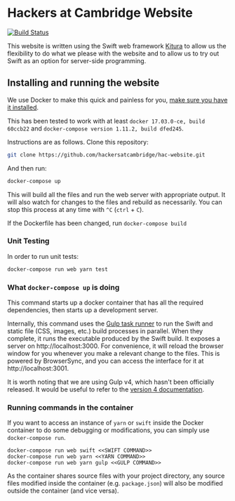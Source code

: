 # Hackers at Cambridge Website
[![Build Status](https://travis-ci.org/hackersatcambridge/hac-website.svg?branch=master)](https://travis-ci.org/hackersatcambridge/hac-website)

This website is written using the Swift web framework [Kitura](https://github.com/IBM-Swift/Kitura) to allow us the flexibility to do what we please with the website and to allow us to try out Swift as an option for server-side programming.

## Installing and running the website

We use Docker to make this quick and painless for you, [make sure you have it installed](https://docs.docker.com/engine/installation/).

This has been tested to work with at least `docker 17.03.0-ce, build 60ccb22` and `docker-compose version 1.11.2, build dfed245`.

Instructions are as follows. Clone this repository:

```bash
git clone https://github.com/hackersatcambridge/hac-website.git
```

And then run:

```bash
docker-compose up
```

This will build all the files and run the web server with appropriate output. It will also watch for changes to the files and rebuild as necessarily. You can stop this process at any time with `^C` (`ctrl` + `C`).

If the Dockerfile has been changed, run `docker-compose build`

### Unit Testing

In order to run unit tests:

```bash
docker-compose run web yarn test
```

### What `docker-compose up` is doing

This command starts up a docker container that has all the required dependencies, then starts up a development server.

Internally, this command uses the [Gulp task runner](http://gulpjs.com) to run the Swift and static file (CSS, images, etc.) build processes in parallel. When they complete, it runs the executable produced by the Swift build. It exposes a server on http://localhost:3000. For convenience, it will reload the browser window for you whenever you make a relevant change to the files. This is powered by BrowserSync, and you can access the interface for it at http://localhost:3001.

It is worth noting that we are using Gulp v4, which hasn't been officially released. It would be useful to refer to the [version 4 documentation](https://github.com/gulpjs/gulp/blob/4.0/docs/getting-started.md).

### Running commands in the container

If you want to access an instance of `yarn` or `swift` inside the Docker container to do some debugging or modifications, you can simply use `docker-compose run`.

```
docker-compose run web swift <<SWIFT COMMAND>>
docker-compose run web yarn <<YARN COMMAND>>
docker-compose run web yarn gulp <<GULP COMMAND>>
```

As the container shares source files with your project directory, any source files modified inside the container (e.g. `package.json`) will also be modified outside the container (and vice versa).
